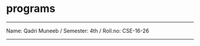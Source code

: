 # programs
____________________________________
Name: Qadri Muneeb / 
Semester: 4th / 
Roll.no: CSE-16-26
____________________________________
